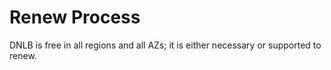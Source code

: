 # Renew Process

DNLB is free in all regions and all AZs; it is either necessary or supported to renew.


